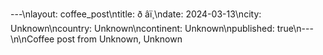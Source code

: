 ---\nlayout: coffee_post\ntitle: ð âï¸\ndate: 2024-03-13\ncity: Unknown\ncountry: Unknown\ncontinent: Unknown\npublished: true\n---\n\nCoffee post from Unknown, Unknown